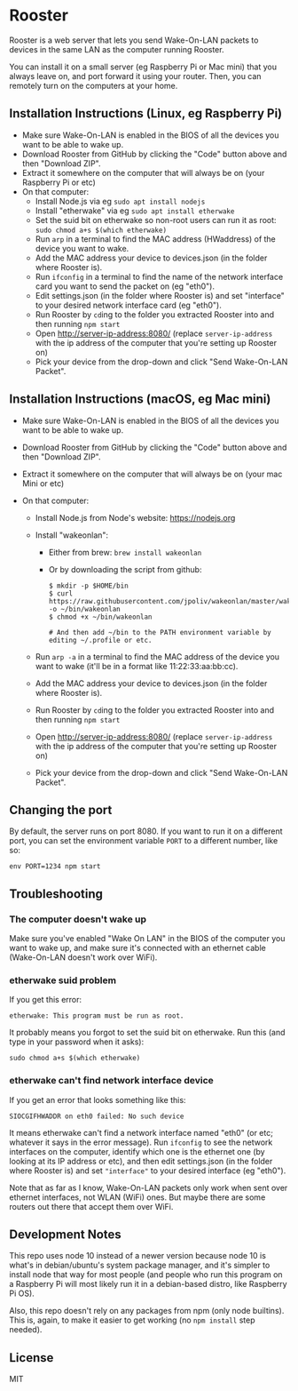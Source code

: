 # Rooster

Rooster is a web server that lets you send Wake-On-LAN packets to devices in the same LAN as the computer running Rooster.

You can install it on a small server (eg Raspberry Pi or Mac mini) that you always leave on, and port forward it using your router. Then, you can remotely turn on the computers at your home.

## Installation Instructions (Linux, eg Raspberry Pi)

- Make sure Wake-On-LAN is enabled in the BIOS of all the devices you want to be able to wake up.
- Download Rooster from GitHub by clicking the "Code" button above and then "Download ZIP".
- Extract it somewhere on the computer that will always be on (your Raspberry Pi or etc)
- On that computer:
  - Install Node.js via eg `sudo apt install nodejs`
  - Install "etherwake" via eg `sudo apt install etherwake`
  - Set the suid bit on etherwake so non-root users can run it as root: `sudo chmod a+s $(which etherwake)`
  - Run `arp` in a terminal to find the MAC address (HWaddress) of the device you want to wake.
  - Add the MAC address your device to devices.json (in the folder where Rooster is).
  - Run `ifconfig` in a terminal to find the name of the network interface card you want to send the packet on (eg "eth0").
  - Edit settings.json (in the folder where Rooster is) and set "interface" to your desired network interface card (eg "eth0").
  - Run Rooster by `cd`ing to the folder you extracted Rooster into and then running `npm start`
  - Open <http://server-ip-address:8080/> (replace `server-ip-address` with the ip address of the computer that you're setting up Rooster on)
  - Pick your device from the drop-down and click "Send Wake-On-LAN Packet".

## Installation Instructions (macOS, eg Mac mini)

- Make sure Wake-On-LAN is enabled in the BIOS of all the devices you want to be able to wake up.
- Download Rooster from GitHub by clicking the "Code" button above and then "Download ZIP".
- Extract it somewhere on the computer that will always be on (your mac Mini or etc)
- On that computer:

  - Install Node.js from Node's website: <https://nodejs.org>
  - Install "wakeonlan":

    - Either from brew: `brew install wakeonlan`
    - Or by downloading the script from github:

      ```
      $ mkdir -p $HOME/bin
      $ curl https://raw.githubusercontent.com/jpoliv/wakeonlan/master/wakeonlan -o ~/bin/wakeonlan
      $ chmod +x ~/bin/wakeonlan

      # And then add ~/bin to the PATH environment variable by editing ~/.profile or etc.
      ```

  - Run `arp -a` in a terminal to find the MAC address of the device you want to wake (it'll be in a format like 11:22:33:aa:bb:cc).
  - Add the MAC address your device to devices.json (in the folder where Rooster is).
  - Run Rooster by `cd`ing to the folder you extracted Rooster into and then running `npm start`
  - Open <http://server-ip-address:8080/> (replace `server-ip-address` with the ip address of the computer that you're setting up Rooster on)
  - Pick your device from the drop-down and click "Send Wake-On-LAN Packet".

## Changing the port

By default, the server runs on port 8080. If you want to run it on a different port, you can set the environment variable `PORT` to a different number, like so:

```
env PORT=1234 npm start
```

## Troubleshooting

### The computer doesn't wake up

Make sure you've enabled "Wake On LAN" in the BIOS of the computer you want to wake up, and make sure it's connected with an ethernet cable (Wake-On-LAN doesn't work over WiFi).

### etherwake suid problem

If you get this error:

```
etherwake: This program must be run as root.
```

It probably means you forgot to set the suid bit on etherwake. Run this (and type in your password when it asks):

```
sudo chmod a+s $(which etherwake)
```

### etherwake can't find network interface device

If you get an error that looks something like this:

```
SIOCGIFHWADDR on eth0 failed: No such device
```

It means etherwake can't find a network interface named "eth0" (or etc; whatever it says in the error message). Run `ifconfig` to see the network interfaces on the computer, identify which one is the ethernet one (by looking at its IP address or etc), and then edit settings.json (in the folder where Rooster is) and set `"interface"` to your desired interface (eg "eth0").

Note that as far as I know, Wake-On-LAN packets only work when sent over ethernet interfaces, not WLAN (WiFi) ones. But maybe there are some routers out there that accept them over WiFi.

## Development Notes

This repo uses node 10 instead of a newer version because node 10 is what's in debian/ubuntu's system package manager, and it's simpler to install node that way for most people (and people who run this program on a Raspberry Pi will most likely run it in a debian-based distro, like Raspberry Pi OS).

Also, this repo doesn't rely on any packages from npm (only node builtins). This is, again, to make it easier to get working (no `npm install` step needed).

## License

MIT
